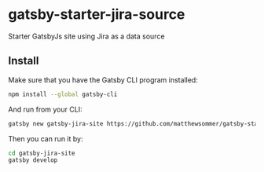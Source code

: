 # gatsby-starter-jira-source
Starter GatsbyJs site using Jira as a data source

## Install

Make sure that you have the Gatsby CLI program installed:
```sh
npm install --global gatsby-cli
```

And run from your CLI:
```sh
gatsby new gatsby-jira-site https://github.com/matthewsommer/gatsby-starter-jira-source
```

Then you can run it by:
```sh
cd gatsby-jira-site
gatsby develop
```